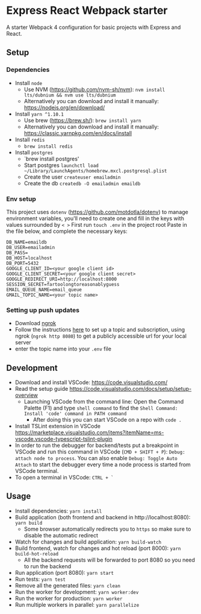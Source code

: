 # Express React Webpack starter
A starter Webpack 4 configuration for basic projects with Express and React.


## Setup

### Dependencies
- Install `node`
    - Use NVM (https://github.com/nvm-sh/nvm): `nvm install lts/dubnium && nvm use lts/dubnium`
    - Alternatively you can download and install it manually: https://nodejs.org/en/download/
- Install `yarn ^1.10.1`
    - Use brew (https://brew.sh/): `brew install yarn`
    - Alternatively you can download and install it manually: https://classic.yarnpkg.com/en/docs/install
- Install `redis`
    - `brew install redis`
- Install `postgres`
    - `brew install postgres'
    - Start postgres `launchctl load ~/Library/LaunchAgents/homebrew.mxcl.postgresql.plist`
    - Create the user `createuser emailadmin`
    - Create the db `createdb -O emailadmin emaildb`

### Env setup
This project uses `dotenv` (https://github.com/motdotla/dotenv) to manage environment variables, you'll need to create one and fill in the keys with values surrounded by `< >`
First run `touch .env` in the project root
Paste in the file below, and complete the necessary keys:
```
DB_NAME=emaildb
DB_USER=emailadmin
DB_PASS=
DB_HOST=localhost
DB_PORT=5432
GOOGLE_CLIENT_ID=<your google client id>
GOOGLE_CLIENT_SECRET=<your google client secret>
GOOGLE_REDIRECT_URI=http://localhost:8000
SESSION_SECRET=fartoolongtoreasonablyguess
EMAIL_QUEUE_NAME=email_queue
GMAIL_TOPIC_NAME=<your topic name>
```

### Setting up push updates
- Download [ngrok](https://ngrok.com/download)
- Follow the instructions [here](https://developers.google.com/gmail/api/guides/push) to set up a topic and subscription, using ngrok (`ngrok http 8080`) to get a publicly accessible url for your local server
- enter the topic name into your `.env` file

## Development
- Download and install VSCode: https://code.visualstudio.com/
- Read the setup guide https://code.visualstudio.com/docs/setup/setup-overview
    - Launching VSCode from the command line: Open the Command Palette (F1) and type `shell command` to find the `Shell Command: Install 'code' command in PATH command`
        - After doing this you can start VSCode on a repo with `code .`
- Install TSLint extension in VSCode https://marketplace.visualstudio.com/items?itemName=ms-vscode.vscode-typescript-tslint-plugin
- In order to run the debugger for backend/tests put a breakpoint in VSCode and run this command in VSCode (`CMD + SHIFT + P`): `Debug: attach node to process`. You can also enable `Debug: Toggle Auto Attach` to start the debugger every time a node process is started from VSCode terminal.
- To open a terminal in VSCode: ```CTRL + ` ```

## Usage
- Install dependencies: `yarn install`
- Build application (both frontend and backend in http://localhost:8080): `yarn build`
    - Some browser automatically redirects you to `https` so make sure to disable the automatic redirect
- Watch for changes and build application: `yarn build-watch`
- Build frontend, watch for changes and hot reload (port 8000): `yarn build-hot-reload`
    - All the backend requests will be forwarded to port 8080 so you need to run the backend
- Run application (port 8080): `yarn start`
- Run tests: `yarn test`
- Remove all the generated files: `yarn clean`
- Run the worker for development: `yarn worker:dev`
- Run the worker for production: `yarn worker`
- Run multiple workers in parallel: `yarn parallelize`
